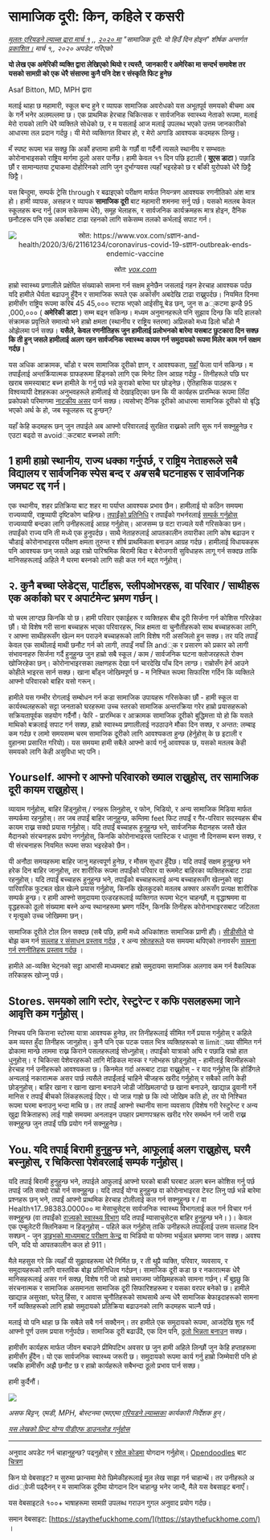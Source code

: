# सामाजिक दूरी: किन, कहिले र कसरी

_[मूलतः एरियडने ल्याब्स द्वारा मार्च १](https://www.ariadnelabs.org/resources/articles/news/social-distancing-this-is-not-a-snow-day) ,, [२०२० मा](https://www.ariadnelabs.org/resources/articles/news/social-distancing-this-is-not-a-snow-day) "सामाजिक दूरी: यो हिउँ दिन होइन" शीर्षक अन्तर्गत [प्रकाशित।](https://www.ariadnelabs.org/resources/articles/news/social-distancing-this-is-not-a-snow-day) मार्च १,, २०२० अपडेट गरिएको_

**यो लेख एक अमेरिकी व्यक्ति द्वारा लेखिएको थियो र त्यस्तै, जानकारी र अमेरिका मा सन्दर्भ समावेश तर यसको सामग्री को एक धेरै संसारमा कुनै पनि देश र संस्कृति फिट हुनेछ**

Asaf Bitton, MD, MPH द्वारा

मलाई थाहा छ महामारी, स्कूल बन्द हुने र व्यापक सामाजिक अवरोधको यस अभूतपूर्व समयको बीचमा अब के गर्ने भनेर अलमल्लमा छ। एक प्राथमिक हेरचाह चिकित्सक र सार्वजनिक स्वास्थ्य नेताको रूपमा, मलाई मेरो रायको लागि धेरै व्यक्तिले सोधेको छ, र म यसलाई आज मलाई उपलब्ध भएको उत्तम जानकारीको आधारमा तल प्रदान गर्दछु। यी मेरो व्यक्तिगत विचार हो, र मेरो अगाडि आवश्यक कदमहरू लिन्छु।

मँ स्पष्ट रूपमा भन्न सक्छु कि अर्को हप्तामा हामी के गर्छौं वा गर्दैनौं त्यसले स्थानीय र सम्भवतः कोरोनाभाइसको राष्ट्रिय मार्गमा ठूलो असर पार्नेछ। हामी केवल ११ दिन पछि इटाली ( **युएस डाटा** ) पछाडि छौं र सामान्यतया ट्र्याकमा दोहोरिनको लागि जुन दुर्भाग्यवस त्यहाँ भइरहेको छ र बाँकी युरोपको धेरै छिट्टै छिट्टै।

यस बिन्दुमा, सम्पर्क ट्रेसि through र बढाइएको परीक्षण मार्फत नियन्त्रण आवश्यक रणनीतिको अंश मात्र हो। हामी व्यापक, असहज र व्यापक **सामाजिक दूरी** बाट महामारी शमनमा सर्नु पर्छ। यसको मतलब केवल स्कूलहरू बन्द गर्नु (काम सकेसम्म धेरै), समूह भेलाहरू, र सार्वजनिक कार्यक्रमहरू मात्र होइन, दैनिक छनौटहरू पनि एक अर्काबाट टाढा रहनको लागि सकेसम्म तलको कर्भलाई सपाट गर्न।

<center><img src="/graph.jpeg" alt="स्रोत: https://www.vox.com/sज्ञान-and-health/2020/3/6/21161234/coronavirus-covid-19-sज्ञान-outbreak-ends-endemic-vaccine"><p><em>स्रोत: <a href="https://www.vox.com/science-and-health/2020/3/6/21161234/coronavirus-covid-19-science-outbreak-ends-endemic-vaccine">vox.com</a></em></p></center>

हाम्रो स्वास्थ्य प्रणालीले प्रक्षेपित संख्याको सामना गर्न सक्षम हुनेछैन जसलाई गहन हेरचाह आवश्यक पर्दछ यदि हामीले धैर्यता बढाउनु हुँदैन र सामाजिक रूपले एक अर्कासँग अबदेखि टाढा राख्नुपर्दछ। नियमित दिनमा हामीसँग राष्ट्रिय रूपमा करिब 45 45,००० स्टाफ भएको आईसीयू बेड छन्, जुन स a्कटमा झन्डै 95 ,000,००० ( **अमेरिकी डाटा** ) सम्म बढ्न सकिन्छ। मध्यम अनुमानहरूले पनि सुझाव दिन्छ कि यदि हालको संक्रामक प्रवृत्तिले समात्यो भने हाम्रो क्षमता (स्थानीय र राष्ट्रिय स्तरमा) अप्रिलको मध्य ढिलो चाँडो नै ओझेलमा पर्न सक्छ। **यसैले, केवल रणनीतिहरू जुन हामीलाई प्रलोभनको बारेमा यसबाट छुटकारा दिन सक्छ कि ती हुन् जसले हामीलाई अलग रहन सार्वजनिक स्वास्थ्य कायम गर्न समुदायको रूपमा मिलेर काम गर्न सक्षम गर्दछ।**

यस अधिक आक्रामक, चाँडो र चरम सामाजिक दूरीको ज्ञान, र आवश्यकता, [यहाँ](https://www.nytimes.com/interactive/2020/03/13/opinion/coronavirus-trump-response.html?action=click&module=Opinion&pgtype=Homepage--) फेला पार्न सकिन्छ। म तपाईंलाई अन्तर्क्रियात्मक ग्राफहरूमा हिंड्नको लागि एक मिनेट लिन आग्रह गर्दछु - तिनीहरूले पछि घर खराब समस्याबाट बच्न हामीले के गर्नु पर्छ भन्ने कुराको बारेमा घर छोड्नेछ। ऐतिहासिक पाठहरू र विश्वव्यापी देशहरूका अनुभवहरूले हामीलाई यो देखाइदिएका छन कि यी कार्यहरू प्रारम्भिक रूपमा लिँदा प्रकोपको परिमाणमा [नाटकीय असर](https://bmcpublichealth.biomedcentral.com/articles/10.1186/s12889-018-5446-1) पार्न सक्छ। त्यसोभए दैनिक दूरीको आधारमा सामाजिक दूरीको यो बृद्धि भएको अर्थ के हो, जब स्कूलहरू रद्द हुन्छन्?

यहाँ केहि कदमहरू छन् जुन तपाईले अब आफ्नो परिवारलाई सुरक्षित राख्नको लागि सुरू गर्न सक्नुहुनेछ र एउटा बढ्दो स avoid्कटबाट बच्नको लागि:

## 1 हामी हाम्रो स्थानीय, राज्य धक्का गर्नुपर्छ, र राष्ट्रिय नेताहरूले सबै विद्यालय र सार्वजनिक स्पेस बन्द र _अब_ सबै घटनाहरू र सार्वजनिक जमघट रद्द गर्न।

एक स्थानीय, शहर प्रतिक्रिया बाट शहर मा पर्याप्त आवश्यक प्रभाव छैन। हामीलाई यो कठिन समयमा राज्यव्यापी, राष्ट्रव्यापी दृष्टिकोण चाहिन्छ। [तपाईंको प्रतिनिधि](https://www.house.gov/representatives/find-your-representative) र तपाईंको गभर्नरलाई [सम्पर्क गर्नुहोस्](https://www.house.gov/representatives/find-your-representative) राज्यव्यापी बन्दका लागि उनीहरूलाई आग्रह गर्नुहोस्। आजसम्म छ वटा राज्यले यसै गरिसकेका छन। तपाईंको राज्य पनि ती मध्ये एक हुनुपर्दछ। साथै नेताहरुलाई आपतकालीन तयारीका लागि कोष बढाउन र चौडाई कोरोनाभाइरस परीक्षण क्षमता तुरुन्त र शीर्ष प्राथमिकता बनाउन आग्रह गर्दछ। हामीलाई विधायकहरू पनि आवश्यक छन् जसले अझ राम्रो पारिश्रमिक बिरामी बिदा र बेरोजगारी सुविधाहरू लागू गर्न सक्दछ ताकि मानिसहरूलाई अहिले नै घरमा बस्नको लागि सही कल गर्न मद्दत गर्नुहोस्।

## २. कुनै बच्चा प्लेडेट्स, पार्टीहरू, स्लीपओभरहरू, वा परिवार / साथीहरू एक अर्काको घर र अपार्टमेन्ट भ्रमण गर्छन्।

यो चरम लाग्दछ किनकि यो छ। हामी परिवार एकाईहरू र व्यक्तिहरू बीच दूरी सिर्जना गर्न कोशिस गरिरहेका छौं। यो विशेष गरी साना बच्चाहरू भएका परिवारहरू, भिन्न क्षमता वा चुनौतीहरूको साथ बच्चाहरूका लागि, र आफ्ना साथीहरूसँग खेल्न मन पराउने बच्चाहरूको लागि विशेष गरी असजिलो हुन सक्छ। तर यदि तपाइँ केवल एक साथीलाई माथी छनौट गर्न को लागी, तपाइँ नयाँ लि and्क र प्रसारण को प्रकार को लागी संभावनाहरु सिर्जना गर्दै हुनुहुन्छ जुन हाम्रो सबै स्कूल / काम / सार्वजनिक घटना क्लोजरहरूले रोक्न खोजिरहेका छन्। कोरोनाभाइरसका लक्षणहरू देखा पर्न चारदेखि पाँच दिन लाग्छ। राम्रोसँग हेर्न आउने कोहीले भाइरस सार्न सक्छ। खाना बाँड्न जोखिमपूर्ण छ - म निश्चित रूपमा सिफारिश गर्दिन कि व्यक्तिले आफ्नो परिवारको बाहिर यसो गरून्।

हामीले यस गम्भीर रोगलाई सम्बोधन गर्न कडा सामाजिक उपायहरू गरिसकेका छौं - हामी स्कूल वा कार्यस्थलहरूको सट्टा जनताको घरहरूमा उच्च स्तरको सामाजिक अन्तरक्रिया गरेर हाम्रो प्रयासहरूको सक्रियतापूर्वक सहयोग गर्दैनौं। फेरि - प्रारम्भिक र आक्रामक सामाजिक दूरीको बुद्धिमत्ता यो हो कि यसले माथिको बक्रलाई सपाट गर्न सक्छ, हाम्रो स्वास्थ्य प्रणालीलाई नउठाउने मौका दिन सक्छ, र अन्तत: लम्बाइ कम गर्दछ र लामो समयसम्म चरम सामाजिक दूरीको लागि आवश्यकता हुन्छ (हेर्नुहोस् के छ इटाली र वुहानमा प्रसारित गरियो)। यस समयमा हामी सबैले आफ्नो कार्य गर्नु आवश्यक छ, यसको मतलब केही समयको लागि केही असुविधा भए पनि।

## Yourself. आफ्नो र आफ्नो परिवारको ख्याल राख्नुहोस्, तर सामाजिक दूरी कायम राख्नुहोस्।

व्यायाम गर्नुहोस्, बाहिर हिंड्नुहोस् / रनहरू लिनुहोस्, र फोन, भिडियो, र अन्य सामाजिक मिडिया मार्फत सम्पर्कमा रहनुहोस्। तर जब तपाईं बाहिर जानुहुन्छ, कम्तिमा feet फिट तपाईं र गैर-परिवार सदस्यहरू बीच कायम राख्न सक्दो प्रयास गर्नुहोस्। यदि तपाईं बच्चाहरू हुनुहुन्छ भने, सार्वजनिक मैदानहरू जस्तै खेल मैदानको संरचनाहरू प्रयोग नगर्नुहोस्, किनकि कोरोनाभाइरस प्लास्टिक र धातुमा नौ दिनसम्म बस्न सक्छ, र यी संरचनाहरू नियमित रूपमा सफा भइरहेको छैन।

यी अनौठा समयहरूमा बाहिर जानु महत्त्वपूर्ण हुनेछ, र मौसम सुधार हुँदैछ। यदि तपाईं सक्षम हुनुहुन्छ भने हरेक दिन बाहिर जानुहोस्, तर शारीरिक रूपमा तपाईंको परिवार वा रूममेट बाहिरका व्यक्तिहरूबाट टाढा रहनुहोस्। यदि तपाईं बच्चाहरू हुनुहुन्छ भने, तपाईंको बच्चाहरूलाई अन्य बच्चाहरूसँग खेल्नुको सट्टा पारिवारिक फुटबल खेल खेल्ने प्रयास गर्नुहोस्, किनकि खेलकुदको मतलब अक्सर अरूसँग प्रत्यक्ष शारीरिक सम्पर्क हुन्छ। र हामी आफ्नो समुदायमा एल्डरहरूलाई व्यक्तिगत रूपमा भेट्न चाहन्छौं, म वृद्धाश्रममा वा वृद्धहरूको ठूलो संख्यामा बस्ने अन्य स्थानहरूमा भ्रमण गर्दिन, किनकि तिनीहरू कोरोनाभाइरसबाट जटिलता र मृत्युको उच्च जोखिममा छन्।

सामाजिक दूरीले टोल लिन सक्दछ (सबै पछि, हामी मध्ये अधिकांशतः सामाजिक प्राणी हौं)। [सीडीसीले](https://www.cdc.gov/coronavirus/2019-ncov/about/coping.html) यो बोझ कम गर्न [सल्लाह र संसाधन प्रस्ताव गर्दछ](https://www.cdc.gov/coronavirus/2019-ncov/about/coping.html) , र अन्य [स्रोतहरूले](https://www.verywellmind.com/managing-coronavirus-anxiety-4798909) यस समयमा थपिएको तनावसँग [सामना गर्न रणनीतिहरू प्रस्ताव गर्दछ](https://www.verywellmind.com/managing-coronavirus-anxiety-4798909) ।

हामीले आ-व्यक्ति भेट्नको सट्टा आभासी माध्यमबाट हाम्रो समुदायमा सामाजिक अलगाव कम गर्न वैकल्पिक तरिकाहरू खोज्नु पर्छ।

## Stores. समयको लागि स्टोर, रेस्टुरेन्ट र कफि पसलहरूमा जाने आवृत्ति कम गर्नुहोस्।

निश्चय पनि किराना स्टोरमा यात्रा आवश्यक हुनेछ, तर तिनीहरूलाई सीमित गर्ने प्रयास गर्नुहोस् र कहिले कम व्यस्त हुँदा तिनीहरू जानुहोस्। कुनै पनि एक पटक पसल भित्र व्यक्तिहरूको स limit्ख्या सीमित गर्न ढोकामा मान्छे लाममा राख्न किराने पसलहरूलाई सोध्नुहोस्। तपाईंको यात्राको अघि र पछाडि राम्रो हात धुनुहोस्। र चिकित्सा पेशेवरहरूको लागि मेडिकल मास्क र ग्लोभहरू छोड्नुहोस् - हामीलाई बिरामीहरूको हेरचाह गर्न उनीहरूको आवश्यकता छ। किनमेल गर्दा अरूबाट टाढा राख्नुहोस् - र याद गर्नुहोस् कि होर्डिंगले अन्यलाई नकारात्मक असर पार्छ त्यसैले तपाईंलाई चाहिने चीजहरू खरीद गर्नुहोस् र सबैको लागि केही छोड्नुहोस्। बाहिर खाना र खाना खाना बनाउने जोडी जोखिमलाग्दो छ खाना बनाउने, खाद्यान्न ढुवानी गर्ने मानिस र तपाईं बीचको लिंकहरूलाई दिएर। यो जान्न गाह्रो छ कि त्यो जोखिम कति हो, तर यो निश्चित रूपमा घरमा बनाउनु भन्दा माथि छ। तर तपाईं आफ्नो स्थानीय साना व्यवसाय (विशेष गरी रेस्टुरेन्ट र अन्य खुद्रा विक्रेताहरू) लाई गाह्रो समयमा अनलाइन उपहार प्रमाणपत्रहरू खरीद गरेर समर्थन गर्न जारी राख्न सक्नुहुन्छ जुन तपाईं पछि प्रयोग गर्न सक्नुहुनेछ।

## You. यदि तपाई बिरामी हुनुहुन्छ भने, आफूलाई अलग राख्नुहोस्, घरमै बस्नुहोस्, र चिकित्सा पेशेवरलाई सम्पर्क गर्नुहोस्।

यदि तपाई बिरामी हुनुहुन्छ भने, तपाईले आफुलाई आफ्नो घरको बाकी घरबाट अलग बस्न कोशिस गर्नु पर्छ तपाई जति सक्दो राम्रो गर्न सक्नुहुन्छ। यदि तपाईं योग्य हुनुहुन्छ वा कोरोनाभाइरस टेस्ट लिनु पर्छ भन्ने बारेमा प्रश्नहरू छन् भने, तपाईं आफ्नो प्राथमिक हेरचाह टोलीलाई कल गर्न सक्नुहुन्छ र / वा Health१17..98383.0000०० मा मेसाचुसेट्स सार्वजनिक स्वास्थ्य विभागलाई कल गर्न विचार गर्न सक्नुहुन्छ (वा तपाईंको [राज्यको स्वास्थ्य विभाग](https://www.cdc.gov/coronavirus/2019-ncov/downloads/Phone-Numbers_State-and-Local-Health-Departments.pdf) यदि तपाईं म्यासाचुसेट्स बाहिर हुनुहुन्छ भने। )। केवल एक एम्बुलेटरी क्लिनिकमा न हिड्नुहोस् - पहिले कल गर्नुहोस् ताकि उनीहरूले तपाईंलाई उत्तम सल्लाह दिन सक्छन् - जुन [ड्राइभको माध्यमबाट परीक्षण केन्द्र](https://www.theverge.com/2020/3/11/21174880/coronavirus-testing-drive-thru-colorado-connecticut-washington) वा भिडियो वा फोनमा भर्चुअल भ्रमणमा जान सक्छ। अवश्य पनि, यदि यो आपतकालीन कल हो 911।

मैले महसुस गरे कि त्यहाँ यी सुझावहरूमा धेरै निर्मित छ, र ती थुप्रै व्यक्ति, परिवार, व्यवसाय, र समुदायहरूको लागि वास्तविक बोझ प्रतिनिधित्व गर्दछन्। सामाजिक दूरी कडा छ र नकारात्मक धेरै मानिसहरूलाई असर गर्न सक्छ, विशेष गरी जो हाम्रो समाजमा जोखिमहरूको सामना गर्छन्। मँ बुझ्छु कि संरचनात्मक र सामाजिक असमानता सामाजिक दूरी सिफारिशहरूमा र यसका वरपर बनेको छ। हामीले खाद्यान्न असुरक्षा, घरेलु हिंसा, र आवास चुनौतिहरूको साथसाथै अन्य धेरै सामाजिक बेफाइदाहरूको सामना गर्ने व्यक्तिहरूको लागि हाम्रो समुदायको प्रतिक्रिया बढाउनको लागि कदमहरू चाल्नै पर्छ।

मलाई यो पनि थाहा छ कि सबैले सबै गर्न सक्दैनन्। तर हामीले एक समुदायको रूपमा, आजदेखि शुरू गर्दै आफ्नो पूर्ण उत्तम प्रयास गर्नुपर्दछ। सामाजिक दूरी बढाउँदै, एक दिन पनि, [ठूलो भिन्नता बनाउन](https://www.ncbi.nlm.nih.gov/pubmed/19400970/) सक्छ।

हामीसँग कार्यहरू मार्फत जीवन बचाउने प्रीमिपटिभ अवसर छ जुन हामी अहिले लिन्छौं जुन केहि हप्ताहरूमा हामीसँग हुँदैन। यो एक सार्वजनिक स्वास्थ्य जरूरी छ। समुदायको रूपमा कार्य गर्नु हाम्रो जिम्मेवारी पनि हो जबकि हामीसँग अझै छनौट छ र हाम्रो कार्यहरूले सबैभन्दा ठूलो प्रभाव पार्न सक्छ।

हामी कुर्दैनौं।

![](/signature.png)

_असफ बिट्टन, एमडी, MPH, बोस्टनमा एमएएमा [एरियडने ल्याब्सका](https://www.ariadnelabs.org) कार्यकारी निर्देशक हुन्।_

_[यस लेखको प्रिन्ट योग्य पीडीएफ डाउनलोड गर्नुहोस्](https://www.ariadnelabs.org/wp-content/uploads/sites/2/2020/03/Social-Distancing-This-is-Not-a-Snow-Day-Bitton.pdf)_

---

अनुवाद अपडेट गर्न चाहानुहुन्छ? पढ्नुहोस् र [स्रोत कोडमा](https://github.com/vvo/istayhome.info) योगदान गर्नुहोस्। [Opendoodles](https://generator.opendoodles.com/) बाट [चित्रण](https://generator.opendoodles.com/)

किन यो वेबसाइट? म सुरुमा फ्रान्समा मेरो छिमेकीहरूलाई मूल लेख साझा गर्न चाहान्थें। तर उनीहरूले अ did्ग्रेजी पढ्दैनन् र म सामाजिक दूरीमा योगदान दिन चाहान्छु भनेर जान्दै, मैले यस वेबसाइट बनाएँ।

यस वेबसाइटले १००+ भाषाहरूमा सामग्री उपलब्ध गराउन गुगल अनुवाद प्रयोग गर्दछ।

समान वेबसाइट: [https://staythefuckhome.com/](https://staythefuckhome.com/) ।